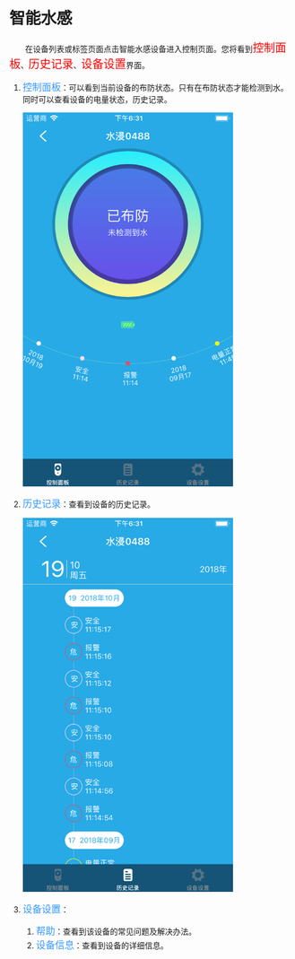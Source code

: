 # 智能水感

&emsp;&emsp;在设备列表或标签页面点击智能水感设备进入控制页面。您将看到<font style='color:#ff0000;font-size:20px'>控制面板</font>、<font style='color:#ff0000;font-size:20px'>历史记录</font>、<font style='color:#ff0000;font-size:20px'>设备设置</font>界面。

1. <font style='color:#3699ff;font-size:17px'>控制面板</font>：可以看到当前设备的布防状态。只有在布防状态才能检测到水。同时可以查看设备的电量状态，历史记录。

	<img src="../images/MacBee/水感/控制界面.png" width = "375" height = "667">
	
2. <font style='color:#3699ff;font-size:17px'>历史记录</font>：查看到设备的历史记录。

	<img src="../images/MacBee/水感/历史记录.png" width = "375" height = "667">
	
3. <font style='color:#3699ff;font-size:17px'>设备设置</font>：

	1. <font style='color:#3699ff;font-size:17px'>帮助</font>：查看到该设备的常见问题及解决办法。
	2. <font style='color:#3699ff;font-size:17px'>设备信息</font>：查看到设备的详细信息。